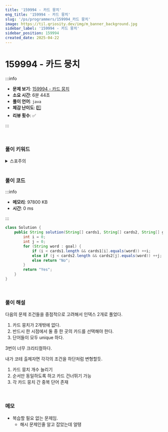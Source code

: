 ```yaml
---
title: '159994 - 카드 뭉치'
eng_title: '159994 - 카드 뭉치'
slug: '/ps/programmers/159994_카드 뭉치'
image: https://til.qriosity.dev/img/m_banner_background.jpg
sidebar_label: '159994 - 카드 뭉치'
sidebar_position: 159994
created_date: 2025-04-22
---
```


# 159994 - 카드 뭉치

:::info

- **문제 보기**: [159994 - 카드 뭉치](https://school.programmers.co.kr/learn/courses/30/lessons/159994)
- **소요 시간**: 6분 44초
- **풀이 언어**: `java`
- **체감 난이도**: 1️⃣
- **리뷰 횟수**: ✅

:::

<br />

### 풀이 키워드

<details>
<summary>스포주의</summary>

`구현`

</details>

<br />

### 풀이 코드

:::info

- **메모리**: 97800 KB
- **시간**: 0 ms

:::

```java
class Solution {
    public String solution(String[] cards1, String[] cards2, String[] goal) {
        int i = 0;
        int j = 0;
        for (String word : goal) {
            if (i < cards1.length && cards1[i].equals(word)) ++i;
            else if (j < cards2.length && cards2[j].equals(word)) ++j;
            else return "No";
        }
        return "Yes";
    }
}
```

<br />

### 풀이 해설

다음의 문제 조건들을 중점적으로 고려해서 인덱스 2개로 풀었다.

1. 카드 뭉치가 2개밖에 없다.
2. 반드시 한 시점에서 둘 중 한 곳의 카드를 선택해야 한다.
3. 단어들이 모두 unique 하다.

3번이 너무 크리티컬하다.

내가 코테 출제자면 각각의 조건을 하단처럼 변형할듯.

1. 카드 뭉치 개수 늘리기
2. 순서만 동일하도록 하고 카드 건너뛰기 가능
3. 각 카드 뭉치 간 중복 단어 존재

<br />

### 메모

- 복습할 필요 없는 문제임.
    - 해시 문제인줄 알고 잡았는데 얼탱